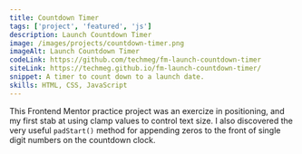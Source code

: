 ```yaml
---
title: Countdown Timer
tags: ['project', 'featured', 'js']
description: Launch Countdown Timer
image: /images/projects/countdown-timer.png
imageAlt: Launch Countdown Timer
codeLink: https://github.com/techmeg/fm-launch-countdown-timer
siteLink: https://techmeg.github.io/fm-launch-countdown-timer/
snippet: A timer to count down to a launch date.
skills: HTML, CSS, JavaScript
---
```

This Frontend Mentor practice project was an exercize in positioning, and my first stab at using clamp values to control text size. I also discovered the very useful `padStart()` method for appending zeros to the front of single digit numbers on the countdown clock.